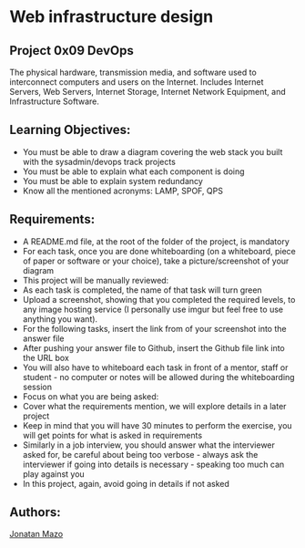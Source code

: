# Web infrastructure design
## Project 0x09 DevOps
The physical hardware, transmission media, and software used to interconnect computers and users on the Internet. Includes Internet Servers, Web Servers, Internet Storage, Internet Network Equipment, and Infrastructure Software.
## Learning Objectives:
 - You must be able to draw a diagram covering the web stack you built with the sysadmin/devops track projects
 - You must be able to explain what each component is doing
 - You must be able to explain system redundancy
 - Know all the mentioned acronyms: LAMP, SPOF, QPS

## Requirements:
 - A README.md file, at the root of the folder of the project, is mandatory
 - For each task, once you are done whiteboarding (on a whiteboard, piece of paper or software or your choice), take a picture/screenshot of your diagram
 - This project will be manually reviewed:
 - As each task is completed, the name of that task will turn green
 - Upload a screenshot, showing that you completed the required levels, to any image hosting service (I personally use imgur but feel free to use anything you want).
 - For the following tasks, insert the link from of your screenshot into the answer file
 - After pushing your answer file to Github, insert the Github file link into the URL box
 - You will also have to whiteboard each task in front of a mentor, staff or student - no computer or notes will be allowed during the whiteboarding session
 - Focus on what you are being asked:
 - Cover what the requirements mention, we will explore details in a later project
 - Keep in mind that you will have 30 minutes to perform the exercise, you will get points for what is asked in requirements
 - Similarly in a job interview, you should answer what the interviewer asked for, be careful about being too verbose - always ask the interviewer if going into details is necessary - speaking too much can play against you
 - In this project, again, avoid going in details if not asked

## Authors:
[Jonatan Mazo](https://www.linkedin.com/in/jonatan-ricardo-mazo-castro-75633390/)
